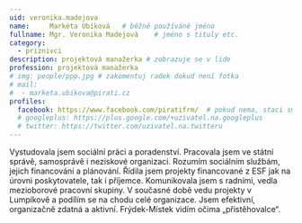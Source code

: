 ```yaml
---
uid: veronika.madejova
name:     Markéta Ubíková  	# běžně používáné jméno
fullname: Mgr. Veronika Madejová  	# jméno s tituly etc.
category:
  - priznivci
description: projektová manažerka # zobrazuje se v lide
profession: projektová manažerka
# img: people/ppp.jpg # zakomentuj radek dokud není fotka
# mail:
#  - marketa.ubikova@pirati.cz
profiles:
  facebook: https://www.facebook.com/piratifrm/  # pokud nema, staci smazat tuto radku
  # googleplus: https://plus.google.com/+uzivatel.na.googleplus
  # twitter: https://twitter.com/uzivatel.na.twitteru
---
```

Vystudovala jsem sociální práci a poradenství. Pracovala jsem ve státní správě, samosprávě i neziskové organizaci. Rozumím sociálním službám, jejich financování a plánování. Řídila jsem projekty financované z ESF jak na úrovni poskytovatele, tak i příjemce. Komunikovala jsem s radními, vedla mezioborové pracovní skupiny. V současné době vedu projekty v Lumpíkově a podílím se na chodu celé organizace. Jsem efektivní, organizačně zdatná a aktivní. Frýdek-Místek vidím očima „přistěhovalce“.
